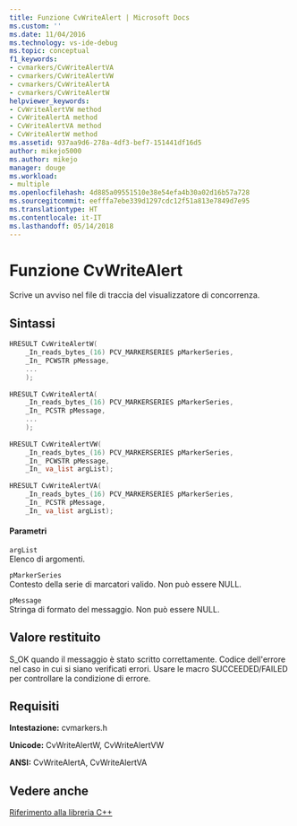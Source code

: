 ```yaml
---
title: Funzione CvWriteAlert | Microsoft Docs
ms.custom: ''
ms.date: 11/04/2016
ms.technology: vs-ide-debug
ms.topic: conceptual
f1_keywords:
- cvmarkers/CvWriteAlertVA
- cvmarkers/CvWriteAlertVW
- cvmarkers/CvWriteAlertA
- cvmarkers/CvWriteAlertW
helpviewer_keywords:
- CvWriteAlertVW method
- CvWriteAlertA method
- CvWriteAlertVA method
- CvWriteAlertW method
ms.assetid: 937aa9d6-278a-4df3-bef7-151441df16d5
author: mikejo5000
ms.author: mikejo
manager: douge
ms.workload:
- multiple
ms.openlocfilehash: 4d885a09551510e38e54efa4b30a02d16b57a728
ms.sourcegitcommit: eefffa7ebe339d1297cdc12f51a813e7849d7e95
ms.translationtype: HT
ms.contentlocale: it-IT
ms.lasthandoff: 05/14/2018
---
```

# <a name="cvwritealert-function"></a>Funzione CvWriteAlert
Scrive un avviso nel file di traccia del visualizzatore di concorrenza.  
  
## <a name="syntax"></a>Sintassi  
  
```C  
HRESULT CvWriteAlertW(  
    _In_reads_bytes_(16) PCV_MARKERSERIES pMarkerSeries,  
    _In_ PCWSTR pMessage,  
    ...  
    );  
  
HRESULT CvWriteAlertA(  
    _In_reads_bytes_(16) PCV_MARKERSERIES pMarkerSeries,  
    _In_ PCSTR pMessage,  
    ...  
    );  
  
HRESULT CvWriteAlertVW(  
    _In_reads_bytes_(16) PCV_MARKERSERIES pMarkerSeries,  
    _In_ PCWSTR pMessage,  
    _In_ va_list argList);  
  
HRESULT CvWriteAlertVA(  
    _In_reads_bytes_(16) PCV_MARKERSERIES pMarkerSeries,  
    _In_ PCSTR pMessage,  
    _In_ va_list argList);  
```  
  
#### <a name="parameters"></a>Parametri  
 `argList`  
 Elenco di argomenti.  
  
 `pMarkerSeries`  
 Contesto della serie di marcatori valido. Non può essere NULL.  
  
 `pMessage`  
 Stringa di formato del messaggio. Non può essere NULL.  
  
## <a name="return-value"></a>Valore restituito  
 S_OK quando il messaggio è stato scritto correttamente. Codice dell'errore nel caso in cui si siano verificati errori. Usare le macro SUCCEEDED/FAILED per controllare la condizione di errore.  
  
## <a name="requirements"></a>Requisiti  
 **Intestazione:** cvmarkers.h  
  
 **Unicode:** CvWriteAlertW, CvWriteAlertVW  
  
 **ANSI:** CvWriteAlertA, CvWriteAlertVA  
  
## <a name="see-also"></a>Vedere anche  
 [Riferimento alla libreria C++](../profiling/cpp-library-reference.md)